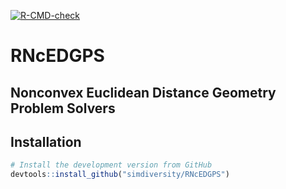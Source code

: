 [![R-CMD-check](https://github.com/simdiversity/RNcEDGPS/workflows/R-CMD-check/badge.svg)](https://github.com/simdiversity/RNcEDGPS/actions)


# RNcEDGPS
## Nonconvex Euclidean Distance Geometry Problem Solvers




## Installation

```R
# Install the development version from GitHub
devtools::install_github("simdiversity/RNcEDGPS")
```
